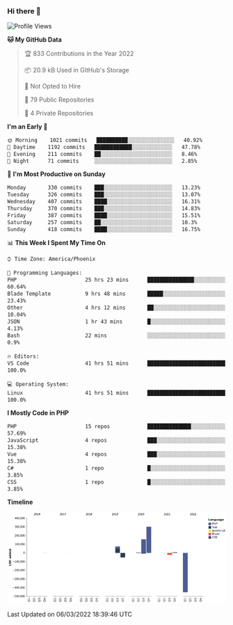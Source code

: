 ### Hi there 👋

<!--START_SECTION:waka-->
![Profile Views](http://img.shields.io/badge/Profile%20Views-9-blue)

**🐱 My GitHub Data** 

> 🏆 833 Contributions in the Year 2022
 > 
> 📦 20.9 kB Used in GitHub's Storage 
 > 
> 🚫 Not Opted to Hire
 > 
> 📜 79 Public Repositories 
 > 
> 🔑 4 Private Repositories  
 > 
**I'm an Early 🐤** 

```text
🌞 Morning    1021 commits   ██████████░░░░░░░░░░░░░░░   40.92% 
🌆 Daytime    1192 commits   ████████████░░░░░░░░░░░░░   47.78% 
🌃 Evening    211 commits    ██░░░░░░░░░░░░░░░░░░░░░░░   8.46% 
🌙 Night      71 commits     ░░░░░░░░░░░░░░░░░░░░░░░░░   2.85%

```
📅 **I'm Most Productive on Sunday** 

```text
Monday       330 commits    ███░░░░░░░░░░░░░░░░░░░░░░   13.23% 
Tuesday      326 commits    ███░░░░░░░░░░░░░░░░░░░░░░   13.07% 
Wednesday    407 commits    ████░░░░░░░░░░░░░░░░░░░░░   16.31% 
Thursday     370 commits    ███░░░░░░░░░░░░░░░░░░░░░░   14.83% 
Friday       387 commits    ████░░░░░░░░░░░░░░░░░░░░░   15.51% 
Saturday     257 commits    ██░░░░░░░░░░░░░░░░░░░░░░░   10.3% 
Sunday       418 commits    ████░░░░░░░░░░░░░░░░░░░░░   16.75%

```


📊 **This Week I Spent My Time On** 

```text
⌚︎ Time Zone: America/Phoenix

💬 Programming Languages: 
PHP                      25 hrs 23 mins      ███████████████░░░░░░░░░░   60.64% 
Blade Template           9 hrs 48 mins       █████░░░░░░░░░░░░░░░░░░░░   23.43% 
Other                    4 hrs 12 mins       ██░░░░░░░░░░░░░░░░░░░░░░░   10.04% 
JSON                     1 hr 43 mins        █░░░░░░░░░░░░░░░░░░░░░░░░   4.13% 
Bash                     22 mins             ░░░░░░░░░░░░░░░░░░░░░░░░░   0.9%

🔥 Editors: 
VS Code                  41 hrs 51 mins      █████████████████████████   100.0%

💻 Operating System: 
Linux                    41 hrs 51 mins      █████████████████████████   100.0%

```

**I Mostly Code in PHP** 

```text
PHP                      15 repos            ██████████████░░░░░░░░░░░   57.69% 
JavaScript               4 repos             ███░░░░░░░░░░░░░░░░░░░░░░   15.38% 
Vue                      4 repos             ███░░░░░░░░░░░░░░░░░░░░░░   15.38% 
C#                       1 repo              █░░░░░░░░░░░░░░░░░░░░░░░░   3.85% 
CSS                      1 repo              █░░░░░░░░░░░░░░░░░░░░░░░░   3.85%

```


**Timeline**

![Chart not found](https://raw.githubusercontent.com/mikebronner/mikebronner/master/charts/bar_graph.png) 


 Last Updated on 06/03/2022 18:39:46 UTC
<!--END_SECTION:waka-->

<!--
**mikebronner/mikebronner** is a ✨ _special_ ✨ repository because its `README.md` (this file) appears on your GitHub profile.

Here are some ideas to get you started:

- 🔭 I’m currently working on ...
- 🌱 I’m currently learning ...
- 👯 I’m looking to collaborate on ...
- 🤔 I’m looking for help with ...
- 💬 Ask me about ...
- 📫 How to reach me: ...
- 😄 Pronouns: ...
- ⚡ Fun fact: ...
-->
